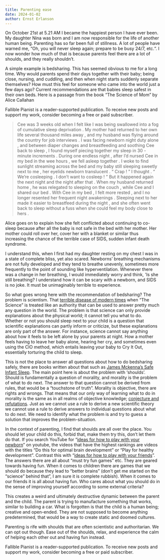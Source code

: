 ```yaml
---
title: Parenting ease 
date: 2024-01-02
author: Ernst Erlanson
---
```


On October 21st at 5.21 AM I became the happiest person I have ever been. My daughter Nina was born and I am now responsible for the life of another human being. Parenting has so far been full of stillness. A lot of people have warned me, “Oh, you will never sleep again; prepare to be busy 24/7, etc.“. I now wonder how much of that is because parents feel there are a lot of shoulds, and they really shouldn’t.

A simple example is bedsharing. This has seemed obvious to me for a long time. Why would parents spend their days together with their baby; being close, nursing, and cuddling, and then when night starts suddenly separate themselves? How must this feel for someone who came into the world just a few days ago? Current recommendations are that babies sleep safest in their own beds. Here is a passage from the book “The Science of Mom” by Alice Callahan

Fallible Pianist is a reader-supported publication. To receive new posts and support my work, consider becoming a free or paid subscriber.

> Cee was 3 weeks old when I felt like I was being swallowed into a fog of cumulative sleep deprivation . My mother had returned to her own life several thousand miles away , and my husband was flying around the country for job interviews . I was facing newborn night duty alone , and between diaper changes and breastfeeding and soothing Cee back to sleep , I found myself piecing together my sleep in 30 - minute increments . During one endless night , after I’d nursed Cee in my bed in the wee hours , we fell asleep together . I woke to find sunlight streaming across the bed and my baby still sleeping sweetly next to me , her eyelids newborn translucent . “ Crap ! ” I thought . “ We’re cosleeping . I don’t want to cosleep ! ” But it happened again the next night and the night after that . When my husband returned home , he was relegated to sleeping on the couch , while Cee and I shared our bed . With Cee in my bed , I felt more rested , and I no longer resented her frequent night awakenings . Sleeping next to her made it easier to breastfeed during the night , and she often went back to sleep without a fuss when she could feel my body close to hers .

Alice goes on to explain how she felt conflicted about continuing to co-sleep because after all the baby is not safe in the bed with her mother. Her mother could roll over her, cover her with a blanket or similar thus increasing the chance of the terrible case of SIDS, sudden infant death syndrome.

I understand this, when I first had my daughter resting on my chest I was in a state of complete bliss, yet also scared. Newborns’ breathing mechanisms are not fully developed and they tend to breathe unevenly, sometimes more frequently to the point of sounding like hyperventilation. Whenever there was a change in her breathing, I would immediately worry and think, 'Is she still breathing? I understand how it can be scary with a newborn, and SIDS is no joke. It must be unimaginably terrible to experience.

So what goes wrong here with the recommendation of bedsharing? The problem is scientism. That [terrible disease of modern times](https://unfashionable.blog/p/science) when “The Science” is treated like an authority that can be used to answer pretty much any question in the world. The problem is that science can only provide explanations about the physical world; it cannot tell you what to do. Whether or not you should sleep next to your child is a question that scientific explanations can partly inform or criticize, but these explanations are only part of the answer. For instance, science cannot say anything about how it feels to be left alone by your parents at night. How a mother feels having to leave her baby alone, hearing her cry, and sometimes even using the CIO method, which entails leaving your baby to Cry It Out, essentially torturing the child to sleep.

This is not the place to answer all questions about how to do bedsharing safely, there are books written about that such as [James Mckenna’s Safe Infant Sleep](https://www.amazon.com/Safe-Infant-Sleep-Cosleeping-Questions/dp/1930775768). The main point here is about the problem with ‘shoulds’. Should is fundamentally a question of morality, and morality is the problem of what to do next. The answer to that question cannot be derived from rules, that would be a “touchstone of truth”. Morality is objective, there are rights and wrongs. That means that our only way of learning what to do in morality is the same as in all realms of objective knowledge; [conjecture and refutations](https://www.youtube.com/watch?v=folTvNDL08A&t=20s&ab_channel=TED). Just as we cannot use a rule to derive a new scientific theory we cannot use a rule to derive answers to individual questions about what to do next. We need to identify what the problem is and try to guess a solution that improves the problem-situation.  
  
In the context of parenting, I find that shoulds are all over the place. You should let your child do this, forbid that, make them try this, don’t let them do that. If you search YouTube for “[ideas for how to play with your newborn](https://www.youtube.com/results?search_query=ideas+for+how+to+play+with+your+newborn)” on youtube, the videos that have the highest rankings are videos with the titles “Do this for optimal brain development” or “Play for healthy development”. Contrast this with “[ideas for how to play with your friends](https://www.youtube.com/results?search_query=ideas+for+how+to+play+with+your+friends)”. The answers there are all about “must try fun games” etc. They are geared towards having fun. When it comes to children there are games that we should do because they lead to “better brains” (don’t get me started on the “science” behind that”, I am sure it is complete rubbish). When it comes to our friends it is all about having fun. Who cares about what you should do in the sense of improving yourself according to some external criteria?

This creates a weird and ultimately destructive dynamic between the parent and the child. The parent is trying to manufacture something that works, similar to building a car. What is forgotten is that the child is a human being; creative and open-ended. They are not supposed to become anything predetermined, that would be a way to create static and doomed cultures.

Parenting is rife with shoulds that are often scientistic and authoritarian. We can opt out though. Ease out of the shoulds, relax, and experience the calm of helping each other out and having fun instead.

Fallible Pianist is a reader-supported publication. To receive new posts and support my work, consider becoming a free or paid subscriber.